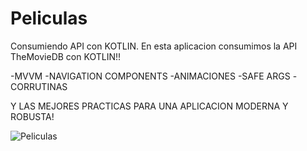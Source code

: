 # Peliculas
Consumiendo API con KOTLIN. 
En esta aplicacion consumimos la API TheMovieDB con KOTLIN!!

-MVVM
-NAVIGATION COMPONENTS
-ANIMACIONES
-SAFE ARGS
-CORRUTINAS

Y LAS MEJORES PRACTICAS PARA UNA APLICACION MODERNA Y ROBUSTA!


![Peliculas](https://user-images.githubusercontent.com/69445175/107314527-8def8500-6a73-11eb-9698-f63099a11230.gif)
